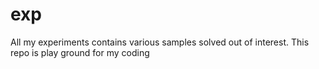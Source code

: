 # exp
All my experiments
contains various samples solved out of interest.
This repo is play ground for my coding
